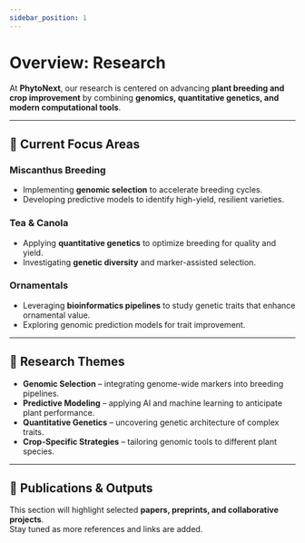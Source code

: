 ```yaml
---
sidebar_position: 1
---
```


# Overview: Research

At **PhytoNext**, our research is centered on advancing **plant breeding and crop improvement** by combining **genomics, quantitative genetics, and modern computational tools**.

---

## 🌱 Current Focus Areas

### Miscanthus Breeding

- Implementing **genomic selection** to accelerate breeding cycles.
- Developing predictive models to identify high-yield, resilient varieties.

### Tea & Canola

- Applying **quantitative genetics** to optimize breeding for quality and yield.
- Investigating **genetic diversity** and marker-assisted selection.

### Ornamentals

- Leveraging **bioinformatics pipelines** to study genetic traits that enhance ornamental value.
- Exploring genomic prediction models for trait improvement.

---

## 🔬 Research Themes

- **Genomic Selection** – integrating genome-wide markers into breeding pipelines.
- **Predictive Modeling** – applying AI and machine learning to anticipate plant performance.
- **Quantitative Genetics** – uncovering genetic architecture of complex traits.
- **Crop-Specific Strategies** – tailoring genomic tools to different plant species.

---

## 📑 Publications & Outputs

This section will highlight selected **papers, preprints, and collaborative projects**.  
Stay tuned as more references and links are added.
